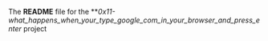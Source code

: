 The **README** file for the ***0x11-what_happens_when_your_type_google_com_in_your_browser_and_press_enter* project
